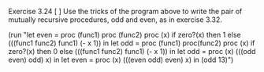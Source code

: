 Exercise 3.24 [ ] Use the tricks of the program above to write the pair of mutually recursive procedures, odd and even, as in exercise 3.32.

(run "let even = proc (func1) proc (func2) proc (x) if zero?(x) then 1 else (((func1 func2) func1) (- x 1))
  in let odd = proc (func1) proc(func2) proc (x) if zero?(x) then 0 else (((func1 func2) func1) (- x 1))
    in let odd = proc (x) (((odd even) odd) x)
      in let even = proc (x) (((even odd) even) x)
      in (odd 13)")
